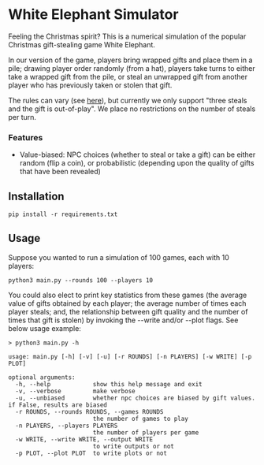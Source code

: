 # White Elephant Simulator

Feeling the Christmas spirit? This is a numerical simulation of the popular Christmas gift-stealing game White Elephant.

In our version of the game, players bring wrapped gifts and place them in a pile; drawing player order randomly (from a hat), players take turns to either take a wrapped gift from the pile, or steal an unwrapped gift from another player who has previously taken or stolen that gift.

The rules can vary (see [here](https://www.whiteelephantrules.com/)), but currently we only support "three steals and the gift is out-of-play". We place no restrictions on the number of steals per turn.

### Features

* Value-biased: NPC choices (whether to steal or take a gift) can be either random (flip a coin), or probabilistic (depending upon the quality of gifts that have been revealed)

## Installation

```
pip install -r requirements.txt
```

## Usage

Suppose you wanted to run a simulation of 100 games, each with 10 players:

```
python3 main.py --rounds 100 --players 10
```

You could also elect to print key statistics from these games (the average value of gifts obtained by each player; the average number of times each player steals; and, the relationship between gift quality and the number of times that gift is stolen) by invoking the --write and/or --plot flags. See below usage example:

```
> python3 main.py -h

usage: main.py [-h] [-v] [-u] [-r ROUNDS] [-n PLAYERS] [-w WRITE] [-p PLOT]

optional arguments:
  -h, --help            show this help message and exit
  -v, --verbose         make verbose
  -u, --unbiased        whether npc choices are biased by gift values. if False, results are biased
  -r ROUNDS, --rounds ROUNDS, --games ROUNDS
                        the number of games to play
  -n PLAYERS, --players PLAYERS
                        the number of players per game
  -w WRITE, --write WRITE, --output WRITE
                        to write outputs or not
  -p PLOT, --plot PLOT  to write plots or not
``` 